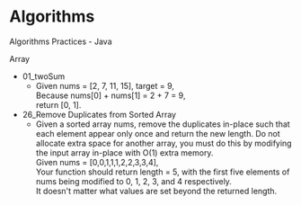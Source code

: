 # Algorithms
Algorithms Practices - Java

Array  
- 01_twoSum     
  - Given nums = [2, 7, 11, 15], target = 9,  
    Because nums[0] + nums[1] = 2 + 7 = 9,  
    return [0, 1].  
- 26_Remove Duplicates from Sorted Array  
  - Given a sorted array nums, remove the duplicates in-place such that each element appear only once and return the new    length. Do not allocate extra space for another array, you must do this by modifying the input array in-place with O(1) extra memory.  
    Given nums = [0,0,1,1,1,2,2,3,3,4],  
    Your function should return length = 5, with the first five elements of nums being modified to 0, 1, 2, 3, and 4 respectively.  
    It doesn't matter what values are set beyond the returned length.  
  
